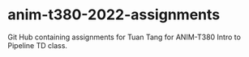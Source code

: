 # anim-t380-2022-assignments

Git Hub containing assignments for Tuan Tang for ANIM-T380 Intro to Pipeline TD class.
